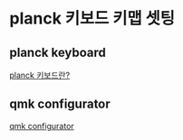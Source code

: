 # planck 키보드 키맵 셋팅


## planck keyboard
[planck 키보드란?](https://drop.com/buy/planck-mechanical-keyboard)

## qmk configurator
[qmk configurator](https://config.qmk.fm/#/planck/rev7/LAYOUT_ortho_4x12)
